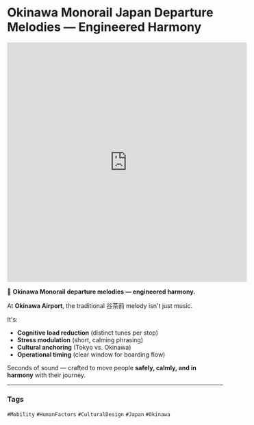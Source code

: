 # Okinawa Monorail Japan Departure Melodies — Engineered Harmony

<iframe 
  src="https://www.youtube.com/embed/wXTzepSWTps" 
  width="560" 
  height="560" 
  style="aspect-ratio: 9/16;" 
  frameborder="0" 
  allowfullscreen>
</iframe>

🎵 **Okinawa Monorail departure melodies — engineered harmony.**  

At **Okinawa Airport**, the traditional 谷茶前 melody isn't just music.  

It's:  
- **Cognitive load reduction** (distinct tunes per stop)  
- **Stress modulation** (short, calming phrasing)  
- **Cultural anchoring** (Tokyo vs. Okinawa)  
- **Operational timing** (clear window for boarding flow)  

Seconds of sound — crafted to move people **safely, calmly, and in harmony** with their journey.  

---

### Tags  
`#Mobility` `#HumanFactors` `#CulturalDesign` `#Japan` `#Okinawa`

